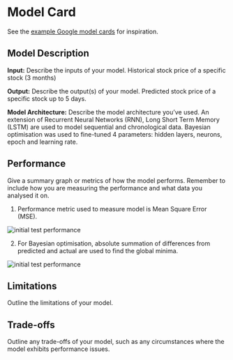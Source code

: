 # Model Card

See the [example Google model cards](https://modelcards.withgoogle.com/model-reports) for inspiration. 

## Model Description

**Input:** Describe the inputs of your model. Historical stock price of a specific stock (3 months)

**Output:** Describe the output(s) of your model. Predicted stock price of a specific stock up to 5 days.

**Model Architecture:** Describe the model architecture you’ve used. An extension of Recurrent Neural Networks (RNN), Long Short Term Memory (LSTM) are used to model sequential and chronological data. Bayesian optimisation was used to fine-tuned 4 parameters: hidden layers, neurons, epoch and learning rate.

## Performance

Give a summary graph or metrics of how the model performs. Remember to include how you are measuring the performance and what data you analysed it on. 

1. Performance metric used to measure model is Mean Square Error (MSE). 

![initial test performance](images/90days_initial_pytorch)

2. For Bayesian optimisation, absolute summation of differences from predicted and actual are used to find the global minima. 

![initial test performance](images/90days_best_trend_pytorch)

## Limitations

Outline the limitations of your model.

## Trade-offs

Outline any trade-offs of your model, such as any circumstances where the model exhibits performance issues. 
